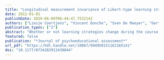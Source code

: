 ```yaml
---
title: "Longitudinal measurement invariance of Likert-type learning strategy scales : are we using the same ruler at each wave?"
date: 2012-01-01
publishDate: 2019-06-09T06:44:47.753214Z
authors: ["Liesje Coertjens", "Vincent Donche", "Sven De Maeyer", "Gert Vanthournout", "Peter Van Petegem"]
publication_types: ["2"]
abstract: "Whether or not learning strategies change during the course of higher education is an important topic in the Student Approaches to Learning field. However, there is a dearth of any empirical evaluations in the literature as to whether or not the instruments in this research domain measure equivalently over time. Therefore, this study details the procedure of longitudinal measurement invariance testing of self-report Likert-type scales, using the case of learning strategies. The sample consists of 245 University College students who filled out the Inventory of Learning StylesShort Version three times. Using the WLSMV estimator to take into account the ordinal nature of the data, a series of models with progressively more stringent constraints were estimated using Mplus 6.1. The results indicate that longitudinal measurement invariance holds for all but two learning strategy scales. The implications for longitudinal analysis using scales with varying degrees of measurement invariance are discussed."
featured: false
publication: "*Journal of psychoeducational assessment*"
url_pdf: "https://hdl.handle.net/10067/994950151162165141"
doi: "10.1177/0734282912438844"
---
```


